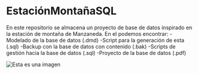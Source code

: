 # EstaciónMontañaSQL
En este repositorio se almacena un proyecto de base de datos inspirado en la estación de montaña de Manzaneda.
En el podemos encontrar:
-Modelado de la base de datos (.dmd)
-Script para la generación de esta (.sql)
-Backup con la base de datos con contenido (.bak)
-Scripts de gestión hacia la base de datos (.sql)
-Proyecto de la base de datos (.pdf)

![Esta es una imagen](https://raw.githubusercontent.com/imgzlou/mli/master/EstacionMonta%C3%B1aSQL/modelado/Logical.png)

